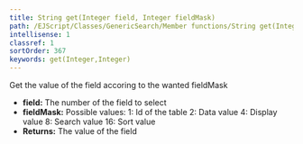 ```yaml
---
title: String get(Integer field, Integer fieldMask)
path: /EJScript/Classes/GenericSearch/Member functions/String get(Integer field, Integer fieldMask)
intellisense: 1
classref: 1
sortOrder: 367
keywords: get(Integer,Integer)
---
```



Get the value of the field accoring to the wanted fieldMask



* **field:** The number of the field to select
* **fieldMask:** Possible values:
1: Id of the table
2: Data value
4: Display value
8: Search value
16: Sort value
* **Returns:** The value of the field


